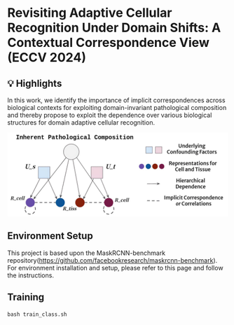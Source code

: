 # Revisiting Adaptive Cellular Recognition Under Domain Shifts: A Contextual Correspondence View (ECCV 2024)

## 💡 Highlights
In this work, we identify the importance of implicit correspondences across biological contexts for exploiting domain-invariant pathological composition and thereby propose to exploit the dependence over various biological structures for domain adaptive cellular recognition.

![teaser](asset/paradigm.png)

## Environment Setup
This project is based upon the MaskRCNN-benchmark repository(https://github.com/facebookresearch/maskrcnn-benchmark). 
For environment installation and setup, please refer to this page and follow the instructions.

## Training

    bash train_class.sh
